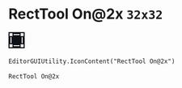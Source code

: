 # RectTool On@2x `32x32`
<img src="/img/RectTool%20On@2x.png" width=32 height=32>

``` CSharp
EditorGUIUtility.IconContent("RectTool On@2x")
```
```
RectTool On@2x
```
